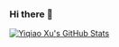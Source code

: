 ### Hi there 👋

[![Yiqiao Xu's GitHub Stats](https://github-readme-stats.vercel.app/api?username=yeejone)](https://github.com/anuraghazra/github-readme-stats)

